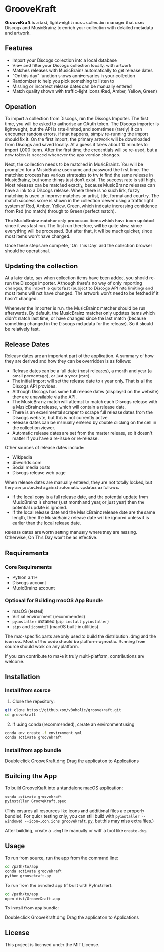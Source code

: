 # GrooveKraft

**GrooveKraft** is a fast, lightweight music collection manager that uses Discogs and MusicBrainz to enrich your collection with detailed metadata and artwork.

## Features

- Import your Discogs collection into a local database
- View and filter your Discogs collection locally, with artwork
- Matches releases with MusicBrainz automatically to get release dates
- "On this day" function shows anniversaries in your collection
- Randomizer to help you pick something to listen to
- Missing or incorrect release dates can be manually entered
- Match quality shown with traffic-light icons (Red, Amber, Yellow, Green)

## Operation

To import a collection from Discogs, run the Discogs Importer. The first time, you will be asked to authorise an OAuth token. The Discogs importer
is lightweight, but the API is rate-limited, and sometimes (rarely) it can encounter random errors. If that happens, simply re-running the import
should fix it. On the first import, the primary artwork will be downloaded from Discogs and saved locally. At a guess it takes about 10 minutes
to import 1,000 items. After the first time, the credentials will be re-used, but a new token is needed whenever the app version changes.

Next, the collection needs to be matched in MusicBrainz. You will be prompted for a MusicBrainz username and password the first time.
The matching process has various strategies to try to find the same release in MusicBrainz, but some things just don't exist.
The success rate is still high. Most releases can be matched exactly, because MusicBrainz releases can have a link to a Discogs release.
Where there is no such link, fuzzy matching is used to improve matches on artist, title, format and country. The match success score is shown
in the collection viewer using a traffic light system of Red, Amber, Yellow, Green, which indicate increasing confidence from Red (no match)
through to Green (perfect match).

The MusicBrainz matcher only processes items which have been updated since it was last run. The first run therefore, will be
quite slow, since everything will be processed. But after that, it will be much quicker, since most items won't have changed.

Once these steps are complete, 'On This Day' and the collection browser should be operational.

## Updating the collection

At a later date, say when collection items have been added, you should re-run the Discogs importer. Although there's no way of only importing changes, the import is quite fast (subject to Discogs API rate limiting) and most items will not have changed. The artwork won't need to be fetched if it hasn't changed.

Whenever the importer is run, the MusicBrainz matcher should be run afterwards. By default, the MusicBrainz matcher only updates items which didn't match last time, or have changed since the last match (because something changed in the Discogs metadata for the release). So it should be relatively fast.

## Release Dates

Release dates are an important part of the application. A summary of how they are derived and how they can be overridden is as follows:

- Release dates can be a full date (most releases), a month and year (a small percentage), or just a year (rare).
- The initial import will set the release date to a year only. That is all the Discogs API provides.
- Although Discogs has some full release dates (displayed on the website) they are unavailable via the API.
- The MusicBrainz match will attempt to match each Discogs release with a MusicBrainz release, which will contain a release date.
- There is an experimental scraper to scrape full release dates from the Discogs website, but this is not currently active.
- Release dates can be manually entered by double clicking on the cell in the collection viewer.
- Automatic release dates are set from the master release, so it doesn't matter if you have a re-issue or re-release.

Other sources of release dates include:

- Wikipedia
- 45worlds.com
- Social media posts
- Discogs release web page

When release dates are manually entered, they are not totally locked, but they are protected against automatic updates as follows:

- If the local copy is a full release date, and the potential update from MusicBrainz is shorter (just month and year, or just year) then the potential update is ignored.
- If the local release date and the MusicBrainz release date are the same length, then the MusicBrainz release date will be ignored unless
it is earlier than the local release date.

Release dates are worth setting manually where they are missing. Otherwise, On This Day won't be as effective.

## Requirements

### Core Requirements

- Python 3.11+
- Discogs account
- MusicBrainz account

### Optional for Building macOS App Bundle

- macOS (tested)
- Virtual environment (recommended)
- `pyinstaller` installed (`pip install pyinstaller`)
- `sips` and `iconutil` (macOS built-in utilities)

The mac-specific parts are only used to build the distribution .dmg and the icon set. Most of the code should be platform-agnostic. Running from source should work on any platform.

If you can contribute to make it truly multi-platform, contributions are welcome.

## Installation

### Install from source

1. Clone the repository:

```bash
git clone https://github.com/v8oholic/groovekraft.git
cd groovekraft
```

2. If using conda (recommended), create an environment using
```bash
conda env create -f environment.yml
conda activate groovekraft
```

### Install from app bundle

Double click GrooveKraft.dmg
Drag the application to Applications


## Building the App

To build GrooveKraft into a standalone macOS application:

```bash
conda activate groovekraft
pyinstaller GrooveKraft.spec
```

(This ensures all resources like icons and additional files are properly bundled. For quick testing only, you can still build with `pyinstaller --windowed --icon=icon.icns groovekraft.py`, but this may miss extra files.)

After building, create a `.dmg` file manually or with a tool like `create-dmg`.

## Usage

To run from source, run the app from the command line:

```bash
cd /path/to/app
conda activate groovekraft
python groovekraft.py
```

To run from the bundled app (if built with PyInstaller):

```bash
cd /path/to/app
open dist/GrooveKraft.app
```

To install from app bundle:

Double click GrooveKraft.dmg
Drag the application to Applications


## License

This project is licensed under the MIT License.